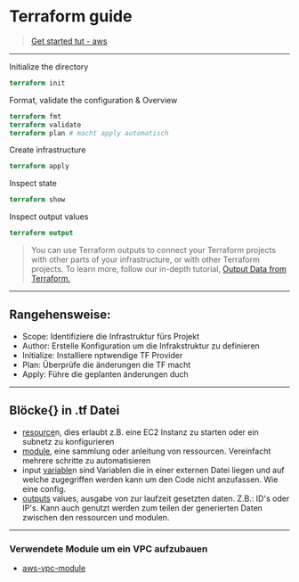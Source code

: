 # Terraform guide

> [Get started tut - aws](https://learn.hashicorp.com/collections/terraform/aws-get-started)
---

Initialize the directory
```terraform
terraform init
```

Format, validate the configuration & Overview
```terraform
terraform fmt
terraform validate
terraform plan # macht apply automatisch
```

Create infrastructure
```terraform
terraform apply
```

Inspect state
```terraform
terraform show
```

Inspect output values
```terraform
terraform output
```
>You can use Terraform outputs to connect your Terraform projects with other parts of your infrastructure, or with other Terraform projects. To learn more, follow our in-depth tutorial, 
[Output Data from Terraform.](https://learn.hashicorp.com/tutorials/terraform/outputs?in=terraform/configuration-language)

---

## Rangehensweise:
- Scope: Identifiziere die Infrastruktur fürs Projekt
- Author: Erstelle Konfiguration um die Infrakstruktur zu definieren
- Initialize: Installiere nptwendige TF Provider
- Plan: Überprüfe die änderungen die TF macht
- Apply: Führe die geplanten änderungen duch

---

## Blöcke{} in .tf Datei

- [resource](https://www.terraform.io/docs/language/resources/index.html)n, dies erlaubt z.B. eine EC2 Instanz zu starten oder ein subnetz zu konfigurieren 
- [module](https://www.terraform.io/docs/language/modules/index.html), eine sammlung oder anleitung von ressourcen. Vereinfacht mehrere schritte zu automatisieren
- input [variable](https://www.terraform.io/docs/language/values/index.html)n sind Variablen die in einer externen Datei liegen und auf welche zugegriffen werden kann um den Code nicht anzufassen. Wie eine config.
- [outputs](https://www.terraform.io/docs/language/values/index.html) values, ausgabe von zur laufzeit gesetzten daten. Z.B.: ID's oder IP's. Kann auch genutzt werden zum teilen der generierten Daten zwischen den ressourcen und modulen.

---

### Verwendete Module um ein VPC aufzubauen
- [aws-vpc-module](https://registry.terraform.io/modules/terraform-aws-modules/vpc/aws/latest)
